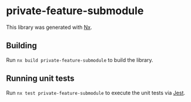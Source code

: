 # private-feature-submodule

This library was generated with [Nx](https://nx.dev).

## Building

Run `nx build private-feature-submodule` to build the library.

## Running unit tests

Run `nx test private-feature-submodule` to execute the unit tests via [Jest](https://jestjs.io).
